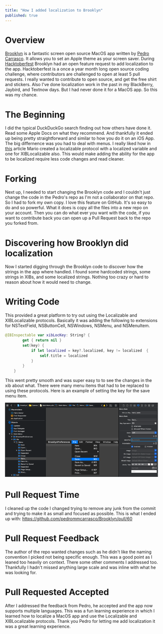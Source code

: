 ```yaml
---
title: "How I added localization to Brooklyn"
published: true
---
```


# Overview

[Brooklyn](https://github.com/pedrommcarrasco/Brooklyn) is a fantastic screen open source MacOS app written by [Pedro Carrasco](https://pedrommcarrasco.github.io). It allows you to set an Apple theme as your screen saver. During [Hacktoberfest](https://hacktoberfest.digitalocean.com) Brooklyn had an open feature request to add localization to the app. Hacktoberfest is a once a year month long open source coding challenge, where contributors are challenged to open at least 5 pull requests. I really wanted to contribute to open source, and get the free shirt and stickers. Also I've done localization work in the past in my BlackBerry, Jaybird, and Textnow days. But I had never done it for a MacOS app. So this was my chance.

# The Beginning

I did the typical DuckDuckGo search finding out how others have done it. Read some Apple Docs on what they recommend. And thankfully it ended up being pretty straightforward and similar to how you do it on an iOS App. The big differnence was you had to deal with menus. I really liked how in [this](https://medium.com/@mario.negro.martin/easy-xib-and-storyboard-localization-b2794c69c9db) article Mario created a localizable protocol with a localized variable and one for XIBLocalizable also. This would make adding the ability for the app to be localized require less code changes and read cleaner.

# Forking

Next up, I needed to start changing the Brooklyn code and I couldn't just change the code in the Pedro's repo as I'm not a collaborator on that repo. So I had to fork my own copy. I love this feature on GitHub. It's so easy to do and so powerful. What it does is copy all the files into a new repo on your account. Then you can do what ever you want with the code, if you want to contribute back you can open up a Pull Request back to the repo you forked from.

# Discovering how Brooklyn did localization

Now I started digging through the Brooklyn code to discover how the strings in the app where handled. I found some hardcoded strings, some strings in XIBs, and some localized strings. Nothing too crazy or hard to reason about how it would need to change.

# Writing Code

This provided a great platform to try out using the Localizable and XIBLocalizable protocols. Basically it was adding the following to extensions for NSTextField, NSButtonCell, NSWindows, NSMenu, and NSMenuItem.

```swift
@IBInspectable var xibLocKey: String? {
        get { return nil }
        set(key) {
            if let localized = key?.localized, key != localized  {
                self.title = localized
            }
        }
    }
```
 This went pretty smooth and was super easy to to see the changes in the xib about what. There were many menu items that had to be replaced to using these protocols. Here is an example of setting the key for the save menu item.

![](/assets/Brooklyn/image-1.png)

# Pull Request Time

I cleaned up the code I changed trying to remove any junk from the commit and trying to make it as small and focused as possible. This is what I ended up with: https://github.com/pedrommcarrasco/Brooklyn/pull/60

# Pull Request Feedback

The author of the repo wanted changes such as he didn't like the naming convention I picked not being specific enough. This was a good point as I leaned too heavily on context. There some other comments I addressed too. Thankfully I hadn't missed anything large scale and was inline with what he was looking for.

# Pull Requested Accepted

After I addressed the feedback from Pedro, he accepted and the app now supports multiple languages. This was a fun learning experience in which I learned how to localize a MacOS app and use the Localizable and  XIBLocalizable protocols. Thank you Pedro for letting me add localization it was a great learning experience.
